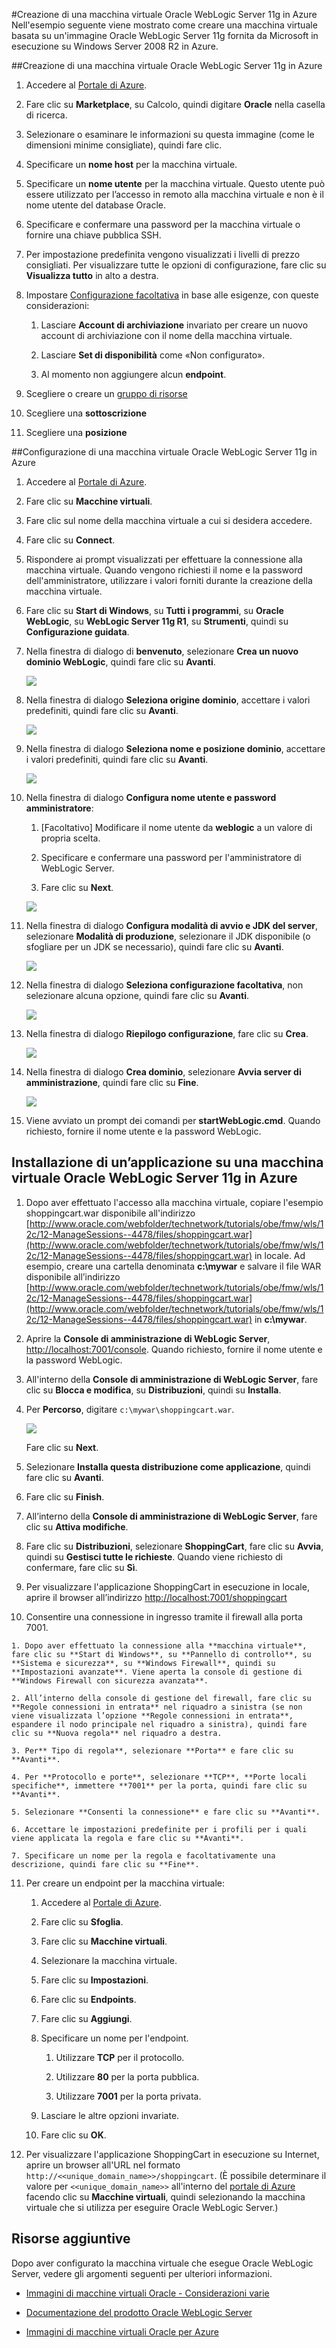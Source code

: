 <properties 
	pageTitle="Creazione di una macchina virtuale Oracle WebLogic Server 12c e Oracle Database 12c in Azure" 
	description="Seguire un esempio di creazione di un’immagine Oracle WebLogic Server 12c e Oracle Database 12c in esecuzione su Windows Server 2012 in Microsoft Azure." 
	services="virtual-machines" 
	authors="bbenz" 
	documentationCenter=""/>

<tags 
	ms.service="virtual-machines" 
	ms.devlang="na" 
	ms.topic="article" 
	ms.tgt_pltfrm="na" 
	ms.workload="infrastructure-services" 
	ms.date="06/22/2015" 
	ms.author="bbenz" />

#Creazione di una macchina virtuale Oracle WebLogic Server 11g in Azure
Nell'esempio seguente viene mostrato come creare una macchina virtuale basata su un'immagine Oracle WebLogic Server 11g fornita da Microsoft in esecuzione su Windows Server 2008 R2 in Azure.

##Creazione di una macchina virtuale Oracle WebLogic Server 11g in Azure

1. Accedere al [Portale di Azure](https://ms.portal.azure.com/).

2. Fare clic su **Marketplace**, su Calcolo, quindi digitare **Oracle** nella casella di ricerca.

3. Selezionare o esaminare le informazioni su questa immagine (come le dimensioni minime consigliate), quindi fare clic.

4. Specificare un **nome host** per la macchina virtuale.

5. Specificare un **nome utente** per la macchina virtuale. Questo utente può essere utilizzato per l’accesso in remoto alla macchina virtuale e non è il nome utente del database Oracle.

6. Specificare e confermare una password per la macchina virtuale o fornire una chiave pubblica SSH.

7. Per impostazione predefinita vengono visualizzati i livelli di prezzo consigliati. Per visualizzare tutte le opzioni di configurazione, fare clic su **Visualizza tutto** in alto a destra.

8. Impostare [Configurazione facoltativa](https://msdn.microsoft.com/library/azure/dn763935.aspx) in base alle esigenze, con queste considerazioni:

	1. Lasciare **Account di archiviazione** invariato per creare un nuovo account di archiviazione con il nome della macchina virtuale.

	2. Lasciare **Set di disponibilità** come «Non configurato».

	3. Al momento non aggiungere alcun **endpoint**.

9. Scegliere o creare un [gruppo di risorse](resource-group-portal.md)

10. Scegliere una **sottoscrizione**

11. Scegliere una **posizione**

##Configurazione di una macchina virtuale Oracle WebLogic Server 11g in Azure

1. Accedere al [Portale di Azure](https://ms.portal.azure.com/).

2. Fare clic su **Macchine virtuali**.

3. Fare clic sul nome della macchina virtuale a cui si desidera accedere.

4. Fare clic su **Connect**.

5. Rispondere ai prompt visualizzati per effettuare la connessione alla macchina virtuale. Quando vengono richiesti il nome e la password dell'amministratore, utilizzare i valori forniti durante la creazione della macchina virtuale.

6. Fare clic su **Start di Windows**, su **Tutti i programmi**, su **Oracle WebLogic**, su **WebLogic Server 11g R1**, su **Strumenti**, quindi su **Configurazione guidata**.

7. Nella finestra di dialogo di **benvenuto**, selezionare **Crea un nuovo dominio WebLogic**, quindi fare clic su **Avanti**.

	![](media/virtual-machines-creating-oracle-webLogic-server-11g-virtual-machine/image30.png)

8. Nella finestra di dialogo **Seleziona origine dominio**, accettare i valori predefiniti, quindi fare clic su **Avanti**.

	![](media/virtual-machines-creating-oracle-webLogic-server-11g-virtual-machine/image31.png)

9. Nella finestra di dialogo **Seleziona nome e posizione dominio**, accettare i valori predefiniti, quindi fare clic su **Avanti**.

	![](media/virtual-machines-creating-oracle-webLogic-server-11g-virtual-machine/image32.png)

10. Nella finestra di dialogo **Configura nome utente e password amministratore**:

	1. [Facoltativo] Modificare il nome utente da **weblogic** a un valore di propria scelta.

	2. Specificare e confermare una password per l'amministratore di WebLogic Server.

	3. Fare clic su **Next**.

	![](media/virtual-machines-creating-oracle-webLogic-server-11g-virtual-machine/image33.png)

11. Nella finestra di dialogo **Configura modalità di avvio e JDK del server**, selezionare **Modalità di produzione**, selezionare il JDK disponibile (o sfogliare per un JDK se necessario), quindi fare clic su **Avanti**.

	![](media/virtual-machines-creating-oracle-webLogic-server-11g-virtual-machine/image34.png)

12.	Nella finestra di dialogo **Seleziona configurazione facoltativa**, non selezionare alcuna opzione, quindi fare clic su **Avanti**.

	![](media/virtual-machines-creating-oracle-webLogic-server-11g-virtual-machine/image35.png)

13.	Nella finestra di dialogo **Riepilogo configurazione**, fare clic su **Crea**.
	
	![](media/virtual-machines-creating-oracle-webLogic-server-11g-virtual-machine/image35.png)

14.	Nella finestra di dialogo **Crea dominio**, selezionare **Avvia server di amministrazione**, quindi fare clic su **Fine**.

	![](media/virtual-machines-creating-oracle-webLogic-server-11g-virtual-machine/image37.png)

15.	Viene avviato un prompt dei comandi per **startWebLogic.cmd**. Quando richiesto, fornire il nome utente e la password WebLogic.

## Installazione di un’applicazione su una macchina virtuale Oracle WebLogic Server 11g in Azure

1. Dopo aver effettuato l'accesso alla macchina virtuale, copiare l'esempio shoppingcart.war disponibile all'indirizzo [http://www.oracle.com/webfolder/technetwork/tutorials/obe/fmw/wls/12c/12-ManageSessions--4478/files/shoppingcart.war](http://www.oracle.com/webfolder/technetwork/tutorials/obe/fmw/wls/12c/12-ManageSessions--4478/files/shoppingcart.war) in locale. Ad esempio, creare una cartella denominata **c:\mywar** e salvare il file WAR disponibile all’indirizzo [http://www.oracle.com/webfolder/technetwork/tutorials/obe/fmw/wls/12c/12-ManageSessions--4478/files/shoppingcart.war](http://www.oracle.com/webfolder/technetwork/tutorials/obe/fmw/wls/12c/12-ManageSessions--4478/files/shoppingcart.war) in **c:\mywar**.

2. Aprire la **Console di amministrazione di WebLogic Server**, [http://localhost:7001/console](http://localhost:7001/console). Quando richiesto, fornire il nome utente e la password WebLogic.

3. All'interno della **Console di amministrazione di WebLogic Server**, fare clic su **Blocca e modifica**, su **Distribuzioni**, quindi su **Installa**.

4. Per **Percorso**, digitare `c:\mywar\shoppingcart.war`.

	![](media/virtual-machines-creating-oracle-webLogic-server-11g-virtual-machine/image38.png)

	Fare clic su **Next**.

5. Selezionare **Installa questa distribuzione come applicazione**, quindi fare clic su **Avanti**.

6. Fare clic su **Finish**.

7. All’interno della **Console di amministrazione di WebLogic Server**, fare clic su **Attiva modifiche**.

8. Fare clic su **Distribuzioni**, selezionare **ShoppingCart**, fare clic su **Avvia**, quindi su **Gestisci tutte le richieste**. Quando viene richiesto di confermare, fare clic su **Sì**.

9. Per visualizzare l'applicazione ShoppingCart in esecuzione in locale, aprire il browser all’indirizzo [http://localhost:7001/shoppingcart](http://localhost:7001/shoppingcart)

10.  Consentire una connessione in ingresso tramite il firewall alla porta 7001.

	1. Dopo aver effettuato la connessione alla **macchina virtuale**, fare clic su **Start di Windows**, su **Pannello di controllo**, su **Sistema e sicurezza**, su **Windows Firewall**, quindi su **Impostazioni avanzate**. Viene aperta la console di gestione di **Windows Firewall con sicurezza avanzata**.

	2. All’interno della console di gestione del firewall, fare clic su **Regole connessioni in entrata** nel riquadro a sinistra (se non viene visualizzata l’opzione **Regole connessioni in entrata**, espandere il nodo principale nel riquadro a sinistra), quindi fare clic su **Nuova regola** nel riquadro a destra.

	3. Per** Tipo di regola**, selezionare **Porta** e fare clic su **Avanti**.

	4. Per **Protocollo e porte**, selezionare **TCP**, **Porte locali specifiche**, immettere **7001** per la porta, quindi fare clic su **Avanti**.

	5. Selezionare **Consenti la connessione** e fare clic su **Avanti**.

	6. Accettare le impostazioni predefinite per i profili per i quali viene applicata la regola e fare clic su **Avanti**.

	7. Specificare un nome per la regola e facoltativamente una descrizione, quindi fare clic su **Fine**.

11. Per creare un endpoint per la macchina virtuale:

	1. Accedere al [Portale di Azure](https://ms.portal.azure.com/).

    2. Fare clic su **Sfoglia**.

    3. Fare clic su **Macchine virtuali**.

    4. Selezionare la macchina virtuale.

	5. Fare clic su **Impostazioni**.

    6. Fare clic su **Endpoints**.

    7. Fare clic su **Aggiungi**.

    8. Specificare un nome per l'endpoint.

		1. Utilizzare **TCP** per il protocollo.

        2. Utilizzare **80** per la porta pubblica.

        3. Utilizzare **7001** per la porta privata.

    9. Lasciare le altre opzioni invariate.

	10. Fare clic su **OK**.

12. Per visualizzare l'applicazione ShoppingCart in esecuzione su Internet, aprire un browser all'URL nel formato `http://<<unique_domain_name>>/shoppingcart`. (È possibile determinare il valore per `<<unique_domain_name>>` all'interno del [portale di Azure](https://ms.portal.azure.com/) facendo clic su **Macchine virtuali**, quindi selezionando la macchina virtuale che si utilizza per eseguire Oracle WebLogic Server.)

## Risorse aggiuntive

Dopo aver configurato la macchina virtuale che esegue Oracle WebLogic Server, vedere gli argomenti seguenti per ulteriori informazioni.

- [Immagini di macchine virtuali Oracle - Considerazioni varie](virtual-machines-miscellaneous-considerations-oracle-virtual-machine-images.md)

- [Documentazione del prodotto Oracle WebLogic Server](http://www.oracle.com/technetwork/middleware/weblogic/documentation/index.html)

- [Immagini di macchine virtuali Oracle per Azure](virtual-machines-oracle-list-oracle-virtual-machine-images.md)

<!---HONumber=July15_HO4-->